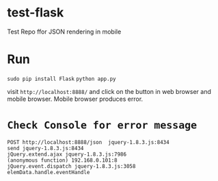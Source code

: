 test-flask
==========

Test Repo ffor JSON rendering in mobile

Run
===
`sudo pip install Flask`
`python app.py`

visit `http://localhost:8888/` and click on the button in web browser and mobile browser. Mobile browser produces error.

`Check Console for error message`
===
```
POST http://localhost:8888/json  jquery-1.8.3.js:8434
send jquery-1.8.3.js:8434
jQuery.extend.ajax jquery-1.8.3.js:7986
(anonymous function) 192.168.0.101:8
jQuery.event.dispatch jquery-1.8.3.js:3058
elemData.handle.eventHandle
```
